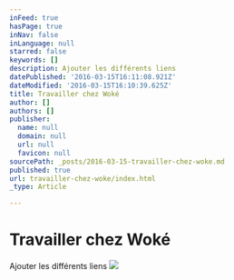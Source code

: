 ```yaml
---
inFeed: true
hasPage: true
inNav: false
inLanguage: null
starred: false
keywords: []
description: Ajouter les différents liens
datePublished: '2016-03-15T16:11:08.921Z'
dateModified: '2016-03-15T16:10:39.625Z'
title: Travailler chez Woké
author: []
authors: []
publisher:
  name: null
  domain: null
  url: null
  favicon: null
sourcePath: _posts/2016-03-15-travailler-chez-woke.md
published: true
url: travailler-chez-woke/index.html
_type: Article

---
```

# Travailler chez Woké

Ajouter les différents liens
![](https://the-grid-user-content.s3-us-west-2.amazonaws.com/437492c0-2ae8-4906-b3e2-ee850bfd9e27.jpg)